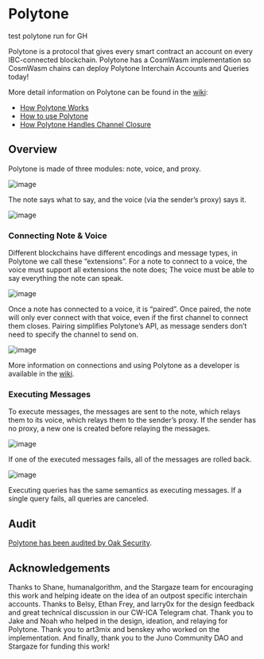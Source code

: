 # Polytone


test polytone run for GH

Polytone is a protocol that gives every smart contract an account on every IBC-connected blockchain. Polytone has a CosmWasm implementation so CosmWasm chains can deploy Polytone Interchain Accounts and Queries today!

More detail information on Polytone can be found in the [wiki](https://github.com/cosmos/ibc-apps/wiki):
- [How Polytone Works](https://github.com/cosmos/ibc-apps/wiki/How-Polytone-Works)
- [How to use Polytone](https://github.com/cosmos/ibc-apps/wiki/How-to-use-Polytone)
- [How Polytone Handles Channel Closure](https://github.com/cosmos/ibc-apps/wiki/How-Polytone-Handles-Channel-Closure)

## Overview

Polytone is made of three modules: note, voice, and proxy.

![image](https://user-images.githubusercontent.com/30676292/232922218-9348e5cc-3ffc-443e-bcd1-da3cc06755d1.png)

The note says what to say, and the voice (via the sender’s proxy) says it.

![image](https://user-images.githubusercontent.com/30676292/232922253-95444eb3-0c89-4f83-889b-08744febc83a.png)

### Connecting Note & Voice

Different blockchains have different encodings and message types, in Polytone we call these “extensions”.  For a note to connect to a voice, the voice must support all extensions the note does; The voice must be able to say everything the note can speak.

![image](https://user-images.githubusercontent.com/30676292/232922296-dbc7fe87-e50f-4090-afbf-45ffb481b859.png)

Once a note has connected to a voice, it is “paired”. Once paired, the note will only ever connect with that voice, even if the first channel to connect them closes. Pairing simplifies Polytone’s API, as message senders don’t need to specify the channel to send on.

![image](https://user-images.githubusercontent.com/30676292/232922352-63e1ea54-d9fb-41c5-a707-441c61ecfb7e.png)

More information on connections and using Polytone as a developer is available in the [wiki](https://github.com/cosmos/ibc-apps/wiki/How-to-use-Polytone).

### Executing Messages

To execute messages, the messages are sent to the note, which relays them to its voice, which relays them to the sender’s proxy. If the sender has no proxy, a new one is created before relaying the messages.

![image](https://user-images.githubusercontent.com/30676292/232922379-59565f93-1765-426d-8d7c-790b4216cc46.png)

If one of the executed messages fails, all of the messages are rolled back.

![image](https://user-images.githubusercontent.com/30676292/232922425-92028a48-f6f0-40bd-a83d-9aeb631caca0.png)

Executing queries has the same semantics as executing messages. If a single query fails, all queries are canceled.

## Audit

[Polytone has been audited by Oak Security](https://github.com/oak-security/audit-reports/blob/master/Polytone/2023-06-05%20Audit%20Report%20-%20Polytone%20v1.0.pdf).

## Acknowledgements

Thanks to Shane, humanalgorithm, and the Stargaze team for encouraging this work and helping ideate on the idea of an outpost specific interchain accounts. Thanks to Belsy, Ethan Frey, and larry0x for the design feedback and great technical discussion in our CW-ICA Telegram chat. Thank you to Jake and Noah who helped in the design, ideation, and relaying for Polytone. Thank you to art3mix and benskey who worked on the implementation. And finally, thank you to the Juno Community DAO and Stargaze for funding this work!
